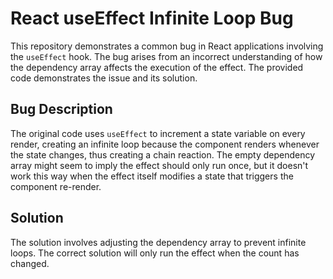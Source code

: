 # React useEffect Infinite Loop Bug

This repository demonstrates a common bug in React applications involving the `useEffect` hook.  The bug arises from an incorrect understanding of how the dependency array affects the execution of the effect.  The provided code demonstrates the issue and its solution.

## Bug Description

The original code uses `useEffect` to increment a state variable on every render, creating an infinite loop because the component renders whenever the state changes, thus creating a chain reaction.  The empty dependency array might seem to imply the effect should only run once, but it doesn't work this way when the effect itself modifies a state that triggers the component re-render.

## Solution

The solution involves adjusting the dependency array to prevent infinite loops. The correct solution will only run the effect when the count has changed. 
